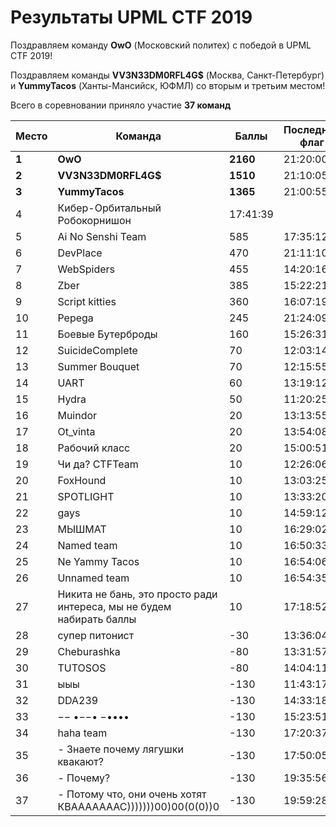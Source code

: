 # Результаты UPML CTF 2019

Поздравляем команду **OwO** (Московский политех) с победой в UPML CTF 2019!

Поздравляем команды **VV3N33DM0RFL4G$** (Москва, Санкт-Петербург) и **YummyTacos** (Ханты-Мансийск, ЮФМЛ) со вторым и третьим местом!

Всего в соревновании приняло участие **37 команд**

| Место | Команда | Баллы | Последний флаг |
|-------|---------|-------|----------------|
| **1** | **OwO** | **2160** | 21:20:00 |
| **2** | **VV3N33DM0RFL4G$** | **1510** | 21:10:05 |
| **3** | **YummyTacos** | **1365** | 21:00:55 |
| 4 | Кибер-Орбитальный Робокорнишон | 17:41:39 |
| 5 | Ai No Senshi Team | 585 | 17:35:12 |
| 6 | DevPlace | 470 | 21:11:10 |
| 7 | WebSpiders | 455 | 14:20:16 |
| 8 | Zber | 385 | 15:22:21 |
| 9 | Script kitties | 360 | 16:07:19 |
| 10 | Pepega | 245 | 21:24:09 |
| 11 | Боевые Бутерброды | 160 | 15:26:31 |
| 12 | SuicideComplete | 70 | 12:03:14 |
| 13 | Summer Bouquet | 70 | 12:15:55 |
| 14 | UART | 60 | 13:19:12 |
| 15 | Hydra | 50 | 11:20:25 |
| 16 | Muindor | 20 | 13:13:55 |
| 17 | Ot_vinta | 20 | 13:54:08 |
| 18 | Рабочий класс | 20 | 15:00:51 |
| 19 | Чи да? CTFTeam | 10 | 12:26:06 |
| 20 | FoxHound | 10 | 13:03:25 |
| 21 | SPOTLIGHT | 10 | 13:33:20 |
| 22 | gays | 10 | 14:59:12 |
| 23 | МЫШМАТ | 10 | 16:29:02 |
| 24 | Named team | 10 | 16:50:33 |
| 25 | Ne Yammy Tacos | 10 | 16:54:06 |
| 26 | Unnamed team | 10 | 16:54:35 |
| 27 | Никита не бань, это просто ради интереса, мы не будем набирать баллы | 10 | 17:18:52 |
| 28 | супер питонист | -30 | 13:36:04 |
| 29 | Cheburashka | -80 | 13:31:57 |
| 30 | TUTOSOS | -80 | 14:04:11 |
| 31 | ыыы | -130 | 11:43:17 |
| 32 | DDA239 | -130 | 14:33:18 |
| 33 | −− •−−• −•••• | -130 | 15:23:51 |
| 34 | haha team | -130 | 17:20:37 |
| 35 | - Знаете почему лягушки квакают? | -130 | 17:50:05 |
| 36 | - Почему? | -130 | 19:35:56 |
| 37 | - Потому что, они очень хотят КВАААААААС)))))))00)00(0(0))0 | -130 | 19:59:28 |